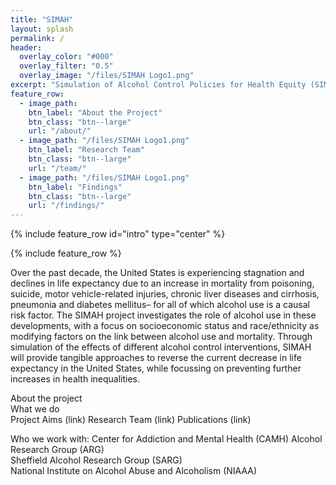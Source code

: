 ```yaml
---
title: "SIMAH"
layout: splash
permalink: /
header:
  overlay_color: "#000"
  overlay_filter: "0.5"
  overlay_image: "/files/SIMAH Logo1.png"
excerpt: "Simulation of Alcohol Control Policies for Health Equity (SIMAH). A  major alcohol policy modeling project funded by the US National Institute on Alcohol Abuse and Alcoholism (NIAAA)."
feature_row:
  - image_path: 
    btn_label: "About the Project"
    btn_class: "btn--large"
    url: "/about/"
  - image_path: "/files/SIMAH Logo1.png"
    btn_label: "Research Team"
    btn_class: "btn--large"
    url: "/team/"
  - image_path: "/files/SIMAH Logo1.png"
    btn_label: "Findings"
    btn_class: "btn--large"
    url: "/findings/"
---
```


{% include feature_row id="intro" type="center" %}

{% include feature_row %}


Over the past decade, the United States is experiencing stagnation and declines in life expectancy due to an increase in mortality from poisoning, suicide, motor vehicle-related injuries, chronic liver diseases and cirrhosis, pneumonia and diabetes mellitus– for all of which alcohol use is a causal risk factor. The SIMAH project investigates the role of alcohol use in these developments, with a focus on socioeconomic status and race/ethnicity as modifying factors on the link between alcohol use and mortality. Through simulation of the effects of different alcohol control interventions, SIMAH will provide tangible approaches to reverse the current decrease in life expectancy in the United States, while focussing on preventing further increases in health inequalities.

About the project <br>
What we do <br>
Project Aims (link)
Research Team (link)
Publications (link)

Who we work with:
Center for Addiction and Mental Health (CAMH) 
Alcohol Research Group (ARG)  
Sheffield Alcohol Research Group (SARG)  
National Institute on Alcohol Abuse and Alcoholism (NIAAA)  


